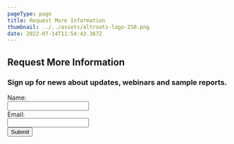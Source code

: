 ```yaml
---
pageType: page
title: Request More Information
thumbnail: ../../assets/altroots-logo-250.png
date: 2022-07-14T11:54:43.367Z
---
```

<h2>Request More Information</h2>
<h3>Sign up for news about updates, webinars and sample reports.</h3>
<form netlify class="enc-form" name="Request More Information" data-netlify="true">
    <div>
        <label>
            Name:<br />
            <input type="text" name="name" />
        </label>
    </div>
    <div>
        <label>
            Email:<br />
            <input type="email" name="email" />
        </label>
    </div>
    <div>
        <input type="submit">
    </div>
</form>